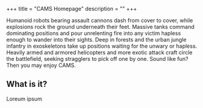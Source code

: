 +++
title = "CAMS Homepage"
description = ""
+++

Humanoid robots bearing assault cannons dash from cover to cover, while explosions rock the ground underneath their feet. Massive tanks command dominating positions and pour unrelenting fire into any victim hapless enough to wander into their sights. Deep in forests and the urban jungle infantry in exoskeletons take up positions waiting for the unwary or hapless. Heavily armed and armored helicopters and more exotic attack craft circle the battlefield, seeking stragglers to pick off one by one. Sound like fun? Then you may enjoy CAMS. 


## What is it?

Loreum ipsum